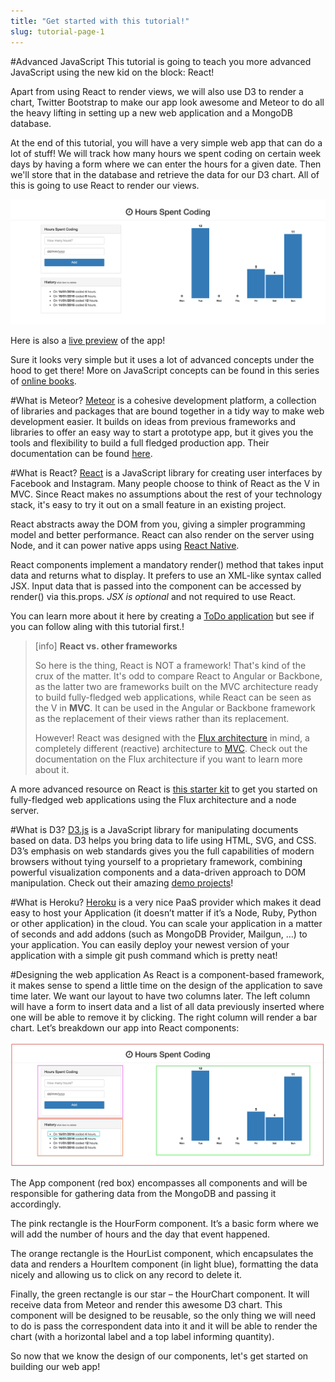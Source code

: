 ```yaml
---
title: "Get started with this tutorial!"
slug: tutorial-page-1
---
```


#Advanced JavaScript
This tutorial is going to teach you more advanced JavaScript using the new kid on the block: React! 

Apart from using React to render views, we will also use D3 to render a chart, Twitter Bootstrap to make our app look awesome and Meteor to do all the heavy lifting in setting up a new web application and a MongoDB database.

At the end of this tutorial, you will have a very simple web app that can do a lot of stuff! We will track how many hours we spent coding on certain week days by having a form where we can enter the hours for a given date. Then we'll store that in the database and retrieve the data for our D3 chart. All of this is going to use React to render our views.

![Final Product](./1-final-product.png "Final Product") 

Here is also a [live preview](https://still-temple-12247.herokuapp.com/) of the app!

Sure it looks very simple but it uses a lot of advanced concepts under the hood to get there! More on JavaScript concepts can be found in this series of [online books](https://github.com/getify/You-Dont-Know-JS).

#What is Meteor?
[Meteor](https://www.meteor.com/) is a cohesive development platform, a collection of libraries and packages that are bound together in a tidy way to make web development easier. It builds on ideas from previous frameworks and libraries to offer an easy way to start a prototype app, but it gives you the tools and flexibility to build a full fledged production app. Their documentation can be found [here](http://docs.meteor.com/#/basic/).

#What is React?
[React](http://facebook.github.io/react/) is a JavaScript library for creating user interfaces by Facebook and Instagram. Many people choose to think of React as the V in MVC. Since React makes no assumptions about the rest of your technology stack, it's easy to try it out on a small feature in an existing project.

React abstracts away the DOM from you, giving a simpler programming model and better performance. React can also render on the server using Node, and it can power native apps using [React Native](https://facebook.github.io/react-native/).

React components implement a mandatory render() method that takes input data and returns what to display. It prefers to use an XML-like syntax called JSX. Input data that is passed into the component can be accessed by render() via this.props. *JSX is optional* and not required to use React.

You can learn more about it here by creating a [ToDo application](http://todomvc.com/examples/react/#/) but see if you can follow aling with this tutorial first.!

> [info]
> **React vs. other frameworks**
> 
> So here is the thing, React is NOT a framework! That's kind of the crux of the matter. It's odd to compare React to Angular or Backbone, as the latter two are frameworks built on the MVC architecture ready to build fully-fledged web applications, while React can be seen as the V in **MVC**. It can be used in the Angular or Backbone framework as the replacement of their views rather than its replacement.
> 
> However! React was designed with the [Flux architecture](https://facebook.github.io/flux/docs/overview.html) in mind, a completely different (reactive) architecture to [MVC](https://en.wikipedia.org/wiki/Model%E2%80%93view%E2%80%93controller). Check out the documentation on the Flux architecture if you want to learn more about it.

A more advanced resource on React is [this starter kit](https://github.com/kriasoft/react-starter-kit) to get you started on fully-fledged web applications using the Flux architecture and a node server. 

#What is D3?
[D3.js](http://d3js.org/) is a JavaScript library for manipulating documents based on data. D3 helps you bring data to life using HTML, SVG, and CSS. D3’s emphasis on web standards gives you the full capabilities of modern browsers without tying yourself to a proprietary framework, combining powerful visualization components and a data-driven approach to DOM manipulation. Check out their amazing [demo projects](https://github.com/mbostock/d3/wiki/Gallery)!

#What is Heroku?
[Heroku](https://www.heroku.com/) is a very nice PaaS provider which makes it dead easy to host your Application (it doesn’t matter if it’s a Node, Ruby, Python or other application) in the cloud.
You can scale your application in a matter of seconds and add addons (such as MongoDB Provider, Mailgun, …) to your application. You can easily deploy your newest version of your application with a simple git push command which is pretty neat!

#Designing the web application
As React is a component-based framework, it makes sense to spend a little time on the design of the application to save time later. We want our layout to have two columns later. The left column will have a form to insert data and a list of all data previously inserted where one will be able to remove it by clicking. The right column will render a bar chart. Let’s breakdown our app into React components:

![React components](./2-components.png "React components")

The App component (red box) encompasses all components and will be responsible for gathering data from the MongoDB and passing it accordingly.

The pink rectangle is the HourForm component. It’s a basic form where we will add the number of hours and the day that event happened.

The orange rectangle is the HourList component, which encapsulates the data and renders a HourItem component (in light blue), formatting the data nicely and allowing us to click on any record to delete it.

Finally, the green rectangle is our star – the HourChart component. It will receive data from Meteor and render this awesome D3 chart. This component will be designed to be reusable, so the only thing we will need to do is pass the correspondent data into it and it will be able to render the chart (with a horizontal label and a top label informing quantity).

So now that we know the design of our components, let's get started on building our web app!
